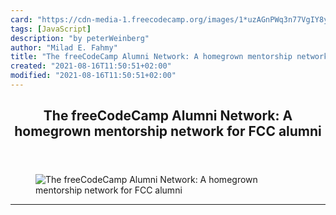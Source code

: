```yaml
---
card: "https://cdn-media-1.freecodecamp.org/images/1*uzAGnPWq3n77VgIY8yujAQ.png"
tags: [JavaScript]
description: "by peterWeinberg"
author: "Milad E. Fahmy"
title: "The freeCodeCamp Alumni Network: A homegrown mentorship network for FCC alumni"
created: "2021-08-16T11:50:51+02:00"
modified: "2021-08-16T11:50:51+02:00"
---
```

<div class="site-wrapper">
<main id="site-main" class="site-main outer">
<div class="inner">
<article class="post-full post tag-javascript tag-react tag-self-improvement tag-startup tag-technology ">
<header class="post-full-header">
<h1 class="post-full-title">The freeCodeCamp Alumni Network: A homegrown mentorship network for FCC alumni</h1>
</header>
<figure class="post-full-image">
<picture>
<source media="(max-width: 700px)" sizes="1px" srcset="data:image/gif;base64,R0lGODlhAQABAIAAAAAAAP///yH5BAEAAAAALAAAAAABAAEAAAIBRAA7 1w">
<source media="(min-width: 701px)" sizes="(max-width: 800px) 400px,
(max-width: 1170px) 700px,
1400px" srcset="https://cdn-media-1.freecodecamp.org/images/1*uzAGnPWq3n77VgIY8yujAQ.png 300w,
https://cdn-media-1.freecodecamp.org/images/1*uzAGnPWq3n77VgIY8yujAQ.png 600w,
https://cdn-media-1.freecodecamp.org/images/1*uzAGnPWq3n77VgIY8yujAQ.png 1000w,
https://cdn-media-1.freecodecamp.org/images/1*uzAGnPWq3n77VgIY8yujAQ.png 2000w">
<img onerror="this.style.display='none'" src="https://cdn-media-1.freecodecamp.org/images/1*uzAGnPWq3n77VgIY8yujAQ.png" alt="The freeCodeCamp Alumni Network: A homegrown mentorship network for FCC alumni">
</picture>
</figure>
<section class="post-full-content">
<div class="post-content medium-migrated-article">
</div>
<hr>
</section>
</article>
</div>
</main>
</div>
<!-- Google Tag Manager (noscript) -->
<!-- End Google Tag Manager (noscript) -->
